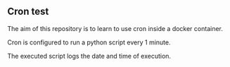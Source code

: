 ## Cron test

The aim of this repository is to learn to use cron inside a docker container.

Cron is configured to run a python script every 1 minute.

The executed script logs the date and time of execution.